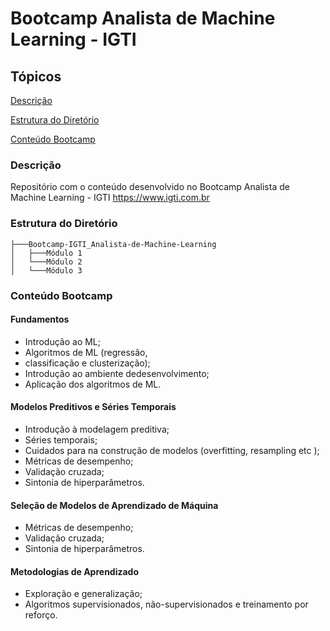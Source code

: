 
# Bootcamp Analista de Machine Learning - IGTI

## Tópicos 

[Descrição](#Descrição)

[Estrutura do Diretório](#Estrutura-do-Diretório)

[Conteúdo Bootcamp](#Conteúdo-Bootcamp)


### Descrição
Repositório com o conteúdo desenvolvido no Bootcamp Analista de Machine Learning - IGTI <https://www.igti.com.br>


### Estrutura do Diretório

```
├───Bootcamp-IGTI_Analista-de-Machine-Learning
│   ├───Módulo 1
│   └───Módulo 2
│   └───Módulo 3
```


### Conteúdo Bootcamp

#### Fundamentos

* Introdução ao ML;
* Algoritmos de ML (regressão,
* classificação e clusterização);
* Introdução ao ambiente dedesenvolvimento;
* Aplicação dos algoritmos de ML.

#### Modelos Preditivos e Séries Temporais

* Introdução à modelagem preditiva;
* Séries temporais;
* Cuidados para na construção de modelos (overfitting, resampling etc );
* Métricas de desempenho;
* Validação cruzada;
* Sintonia de hiperparâmetros.

#### Seleção de Modelos de Aprendizado de Máquina

* Métricas de desempenho;
* Validação cruzada;
* Sintonia de hiperparâmetros.

#### Metodologias de Aprendizado

* Exploração e generalização;
* Algoritmos supervisionados, não-supervisionados e treinamento por reforço.

